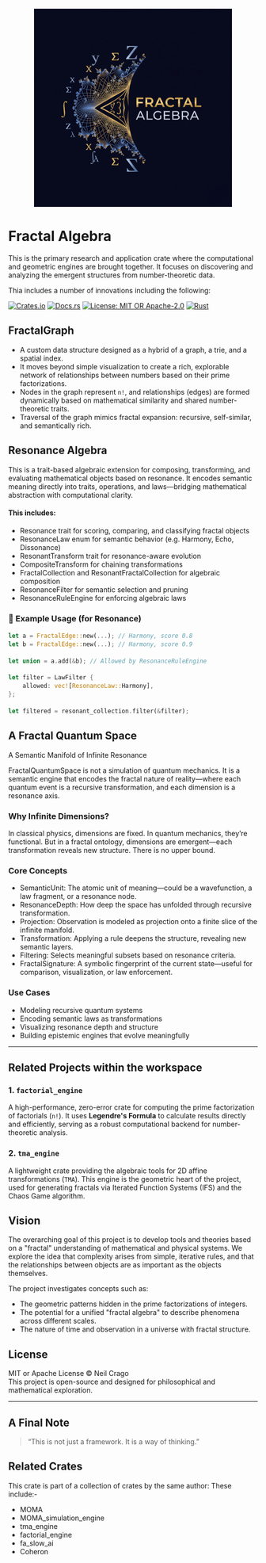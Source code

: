 <p align="center">
  <img src="docs/assets/logo.png" alt="Fractal Algebra logo" width="400" />
</p>    
</div>

# Fractal Algebra

This is the primary research and application crate where the computational and geometric engines are brought together. It focuses on discovering and analyzing the emergent structures from number-theoretic data.

Thia includes a number of innovations including the following:


[![Crates.io](https://img.shields.io/crates/v/fractal_algebra.svg?style=flat-square)](https://crates.io/crates/fractal_algebra)
[![Docs.rs](https://img.shields.io/docsrs/fractal_algebra?style=flat-square)](https://docs.rs/fractal_algebra)
[![License: MIT OR Apache-2.0](https://img.shields.io/badge/license-MIT%20OR%20Apache--2.0-blue?style=flat-square)](https://opensource.org/licenses/MIT)
[![Rust](https://github.com/Neil-Crago/fractal_algebra/actions/workflows/rust2.yml/badge.svg)](https://github.com/Neil-Crago/fractal_algebra/actions/workflows/rust2.yml)

 ## FractalGraph

- A custom data structure designed as a hybrid of a graph, a trie, and a spatial index.
- It moves beyond simple visualization to create a rich, explorable network of relationships between numbers based on their prime factorizations.
- Nodes in the graph represent `n!`, and relationships (edges) are formed dynamically based on mathematical similarity and shared number-theoretic traits.
- Traversal of the graph mimics fractal expansion: recursive, self-similar, and semantically rich.

## Resonance Algebra

This is a trait-based algebraic extension for composing, transforming, and evaluating mathematical objects based on resonance. It encodes semantic meaning directly into traits, operations, and laws—bridging mathematical abstraction with computational clarity.

#### This includes:

- Resonance trait for scoring, comparing, and classifying fractal objects
- ResonanceLaw enum for semantic behavior (e.g. Harmony, Echo, Dissonance)
- ResonantTransform trait for resonance-aware evolution
- CompositeTransform for chaining transformations
- FractalCollection and ResonantFractalCollection for algebraic composition
- ResonanceFilter for semantic selection and pruning
- ResonanceRuleEngine for enforcing algebraic laws

### 🧪 Example Usage (for Resonance)

```rust
let a = FractalEdge::new(...); // Harmony, score 0.8
let b = FractalEdge::new(...); // Harmony, score 0.9

let union = a.add(&b); // Allowed by ResonanceRuleEngine

let filter = LawFilter {
    allowed: vec![ResonanceLaw::Harmony],
};

let filtered = resonant_collection.filter(&filter);
```

## A Fractal Quantum Space

A Semantic Manifold of Infinite Resonance

FractalQuantumSpace is not a simulation of quantum mechanics. It is a semantic engine that encodes the fractal nature of reality—where each quantum event is a recursive transformation, and each dimension is a resonance axis.

### Why Infinite Dimensions?

In classical physics, dimensions are fixed. In quantum mechanics, they’re functional. But in a fractal ontology, dimensions are emergent—each transformation reveals new structure. There is no upper bound.

### Core Concepts

- SemanticUnit: The atomic unit of meaning—could be a wavefunction, a law fragment, or a resonance node.
- ResonanceDepth: How deep the space has unfolded through recursive transformation.
- Projection: Observation is modeled as projection onto a finite slice of the infinite manifold.
- Transformation: Applying a rule deepens the structure, revealing new semantic layers.
- Filtering: Selects meaningful subsets based on resonance criteria.
- FractalSignature: A symbolic fingerprint of the current state—useful for comparison, visualization, or law enforcement.

### Use Cases

- Modeling recursive quantum systems
- Encoding semantic laws as transformations
- Visualizing resonance depth and structure
- Building epistemic engines that evolve meaningfully

---

## Related Projects within the workspace

### 1. `factorial_engine`

A high-performance, zero-error crate for computing the prime factorization of factorials (`n!`). It uses **Legendre's Formula** to calculate results directly and efficiently, serving as a robust computational backend for number-theoretic analysis.

### 2. `tma_engine`

A lightweight crate providing the algebraic tools for 2D affine transformations (`TMA`). This engine is the geometric heart of the project, used for generating fractals via Iterated Function Systems (IFS) and the Chaos Game algorithm.

## Vision

The overarching goal of this project is to develop tools and theories based on a "fractal" understanding of mathematical and physical systems. We explore the idea that complexity arises from simple, iterative rules, and that the relationships between objects are as important as the objects themselves.

The project investigates concepts such as:
- The geometric patterns hidden in the prime factorizations of integers.
- The potential for a unified "fractal algebra" to describe phenomena across different scales.
- The nature of time and observation in a universe with fractal structure.


## License

MIT or Apache License © Neil Crago  
This project is open-source and designed for philosophical and mathematical exploration.

---

## A Final Note

> “This is not just a framework. It is a way of thinking.”

## Related Crates
This crate is part of a collection of crates by the same author:
These include:-
  * MOMA
  * MOMA_simulation_engine
  * tma_engine
  * factorial_engine
  * fa_slow_ai
  * Coheron
